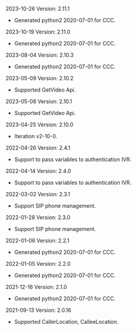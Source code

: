 2023-10-26 Version: 2.11.1
- Generated python2 2020-07-01 for CCC.

2023-10-19 Version: 2.11.0
- Generated python2 2020-07-01 for CCC.

2023-08-04 Version: 2.10.3
- Generated python2 2020-07-01 for CCC.

2023-05-09 Version: 2.10.2
- Supported GetVideo Api.

2023-05-08 Version: 2.10.1
- Supported GetVideo Api.

2023-04-25 Version: 2.10.0
- Iteration v2-10-0.

2022-04-26 Version: 2.4.1
- Support to pass variables to authentication IVR.

2022-04-14 Version: 2.4.0
- Support to pass variables to authentication IVR.

2022-03-02 Version: 2.3.1
- Support SIP phone management.

2022-01-28 Version: 2.3.0
- Support SIP phone management.

2022-01-06 Version: 2.2.1
- Generated python2 2020-07-01 for CCC.

2022-01-05 Version: 2.2.0
- Generated python2 2020-07-01 for CCC.

2021-12-16 Version: 2.1.0
- Generated python2 2020-07-01 for CCC.

2021-09-13 Version: 2.0.16
- Supported CallerLocation, CalleeLocation.

